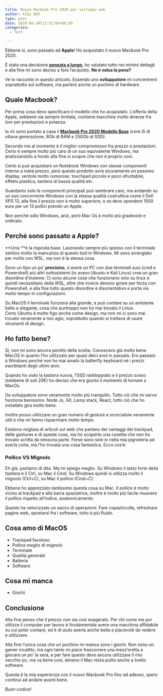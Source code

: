 ```yaml
---
title: Nuovo Macbook Pro 2020 per sviluppo web
author: Alby DEV
type: post
date: 2020-06-30T21:52:00+00:00
categories:
  - Tech

---
```

Ebbene sì, sono passato ad **Apple**! Ho acquistato il nuovo Macbook Pro 2020.

È stata una decisione **[pensata a lungo][1]**, ho valutato tutto nei minimi dettagli e alla fine mi sono deciso a fare l’acquisto. **Ne è valsa la pena?**

Ve lo racconto in questo articolo. Essendo uno **sviluppatore** mi concentrerò soprattutto sul software, ma parlerò anche un pochino di hardware.

## Quale Macbook?

Per prima cosa devo specificare il modello che ho acquistato. L’offerta della Apple, sebbene sia sempre limitata, contiene macchine molto diverse fra loro per prestazioni e potenza.

Io mi sono portato a casa il **<a href="https://www.apple.com/it/macbook-pro/" target="_blank" rel="noreferrer noopener">Macbook Pro 2020 Modello Base</a>** (core i5 di ottava generazione, 8Gb di RAM e 250Gb di SSD).

Secondo me al momento è il miglior compromesso fra prezzo e prestazioni. Certo è sempre molto più caro di un suo equivalente Windows, ma analizzandolo a fondo alla fine si scopre che non è proprio così.

Certo si può acquistare un Notebook Windows con stesse componenti interne a metà prezzo, però questo prodotto avrà sicuramente un pessimo display, ventole molto rumorose, touchpad piccolo e poco sfruttabile, effetto plastica, tastiera di bassa qualità etc.

Guardanto solo le componenti principali può sembrare caro, ma andando su un suo concorrente Windows con la stessa qualità costruttiva come il Dell XPS 13, alla fine il prezzo non è molto superiore, e se devo spendere 1500 euro per un 13 pollici prendo un Apple.

Non perché odio Windows, anzi, però Mac Os è molto più gradevole e ordinato.

## Perché sono passato a Apple?

**Unix **è la risposta base. Lavorando sempre più spesso con il terminale sentivo molto la mancanza di questo tool in Windows. Mi sono arrangiato per molto con WSL, ma non è la stessa cosa.

Sono un tipo un po’ **precisino**, e avere un PC con due terminali suoi (cmd e Powershell) più altri sottosistemi (io avevo Ubuntu e Kali Linux) crea un gran disordine d’insieme. Ci sono alcune cose che funzionano solo su linux e quindi necessitano della WSL, altre che invece devono girare per forza con Powershell, e alla fine tutto questo disordine è disorientativo e porta via molto tempo in configurazioni.

Su MacOS il terminale funziona alla grande, e può contare su un ambiente bello e elegante, cosa che purtroppo non ho mai trovato il Linux. Certo Ubuntu è molto figo anche come design, ma non mi ci sono mai trovato veramente a mio agio, soprattutto quando si trattava di usare strumenti di design.

## Ho fatto bene?

Si, non mi sono ancora pentito della scelta. Conoscevo già molto bene MacOS in quanto l’ho utilizzato per quasi dieci anni in passato. Ero passato a Windows perché non ho mai amato la batterfly keyboard né i prezzi esorbitanti degli ultimi anni.

Quando ho visto la tastiera nuova, l’SSD raddoppiato e il prezzo sceso (sebbene di soli 20€) ho deciso che era giunto il momento di tornare a MacOs.

Da sviluppatore sono veramente molto più tranquillo. Tutto ciò che mi serve funziona benissimo. Node Js, Git, Lamp stack, React, tutto ciò che ho installato gira molto bene.

Inoltre posso utilizzare un gran numero di gesture e scorciatoie veramente utili e che mi fanno risparmiare molto tempo.

Esistono migliaia di articoli sul web che parlano dei vantaggi del trackpad, delle gestures e di queste cose, ma ho scoperto una cosetta che non ho trovato scritta da nessuna parte. Forse sono solo io nella mia pignoleria ad averla colta, ma l’ho trovata una cosa fantastica. Ecco cos’è:

### Pollice VS Mignolo

Eh già, parliamo di dita. Ma mi spiego meglio. Su Windows il tasto forte della tastiera è il Ctrl, su Mac il Cmd. Su Windows quindi si utilizza molto il mignolo (Ctrl+C), su Mac il pollice (Cmd+C).

Ebbene ho apprezzato tantissimo questa cosa su Mac. Il pollice è molto vicino al trackpad e alla barra spaziatrice, inoltre è molto più facile muovere il pollice rispetto all’indice, anatomicamente.

Questo ha velocizzato un sacco di operazioni. Fare copia/incolla, refreshare pagine web, spostarsi fra i software, tutto è più fluido.

## Cosa amo di MacOS

  * Trackpad favoloso
  * Pollice meglio di mignolo
  * Terminale
  * Qualità generale
  * Batteria
  * Software

## Cosa mi manca

  * Giochi

## Conclusione

Alla fine penso che il prezzo non sia così esagerato. Per chi come me poi utilizza il computer per lavoro è fondamentale avere una macchina affidabile su cui poter contare, ed è di aiuto averla anche bella e piacevole da vedere e utilizzare.

Alla fine l’unica cosa che un pochino mi manca sono i giochi. Non sono un gamer incallito, ma ogni tanto mi piace trascorrere una mezz’oretta a giocare un po’ la sera, e per fare questo devo ancora utilizzare il mio vecchio pc, ma va bene così, almeno il Mac resta pulito anche a livello software.

Questa è la mia esperienza con il nuovo Macbook Pro fino ad adesso, spero continui ad andare avanti bene.

_Buon codice!_

 [1]: /nuovi-macbook-con-m1-per-programmare/